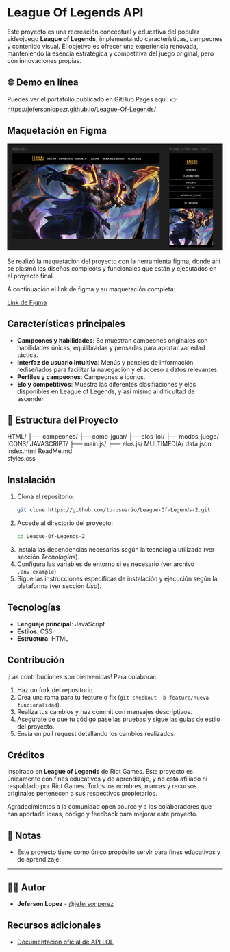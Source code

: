 # League Of Legends API

Este proyecto es una recreación conceptual y educativa del popular videojuego **League of Legends**, implementando características, campeones y contenido visual. El objetivo es ofrecer una experiencia renovada, manteniendo la esencia estratégica y competitiva del juego original, pero con innovaciones propias.

## 🌐 Demo en línea
Puedes ver el portafolio publicado en GitHub Pages aquí:
👉 https://jefersonlopezr.github.io/League-Of-Legends/

## Maquetación en Figma

![Diseño en figma](image.png)

Se realizó la maquetación del proyecto con la herramienta figma, donde ahí se plasmó los diseños compleots y funcionales que están y ejecutados en el proyecto final.

A continuación el link de figma y su maquetación completa:

[Link de Figma](https://www.figma.com/design/6gxoWfMAbL0x4BzJwSMrRL/Untitled?node-id=0-1&p=f&t=Cu5I8SRXwTubul3D-0)

## Características principales

- **Campeones y habilidades**: Se muestran campeones originales con habilidades únicas, equilibradas y pensadas para aportar variedad táctica.
- **Interfaz de usuario intuitiva**: Menús y paneles de información rediseñados para facilitar la navegación y el acceso a datos relevantes.
- **Perfiles y campeones**: Campeones e iconos.
- **Elo y competitivos**: Muestra las diferentes clasifiaciones y elos disponibles en League of Legends, y así mismo al dificultad de ascender

## 📁 Estructura del Proyecto

HTML/
├── campeones/
├──como-jguar/
├──elos-lol/
├──modos-juego/
ICONS/
JAVASCRIPT/
├── main.js/
├── elos.js/
MULTIMEDIA/
data.json
index.html
ReadMe.md  
styles.css   

## Instalación

1. Clona el repositorio:
    ```bash
    git clone https://github.com/tu-usuario/League-Of-Legends-2.git
    ```
2. Accede al directorio del proyecto:
    ```bash
    cd League-Of-Legends-2
    ```
3. Instala las dependencias necesarias según la tecnología utilizada (ver sección _Tecnologías_).
4. Configura las variables de entorno si es necesario (ver archivo `.env.example`).
5. Sigue las instrucciones específicas de instalación y ejecución según la plataforma (ver sección _Uso_).


## Tecnologías
- **Lenguaje principal**: JavaScript
- **Estilos**: CSS
- **Estructura**: HTML


## Contribución

¡Las contribuciones son bienvenidas! Para colaborar:

1. Haz un fork del repositorio.
2. Crea una rama para tu feature o fix (`git checkout -b feature/nueva-funcionalidad`).
3. Realiza tus cambios y haz commit con mensajes descriptivos.
4. Asegúrate de que tu código pase las pruebas y sigue las guías de estilo del proyecto.
5. Envía un pull request detallando los cambios realizados.


## Créditos

Inspirado en **League of Legends** de Riot Games. Este proyecto es únicamente con fines educativos y de aprendizaje, y no está afiliado ni respaldado por Riot Games. Todos los nombres, marcas y recursos originales pertenecen a sus respectivos propietarios.

Agradecimientos a la comunidad open source y a los colaboradores que han aportado ideas, código y feedback para mejorar este proyecto.

## 📝 Notas

- Este proyecto tiene como único propósito servir para fines educativos y de aprendizaje.

---

## 👨‍💻 Autor

- **Jeferson Lopez** - [@jefersonperez](https://github.com/Jefersonlopezr)

## Recursos adicionales

- [Documentación oficial de API LOL](https://developer.riotgames.com/docs/lol)
